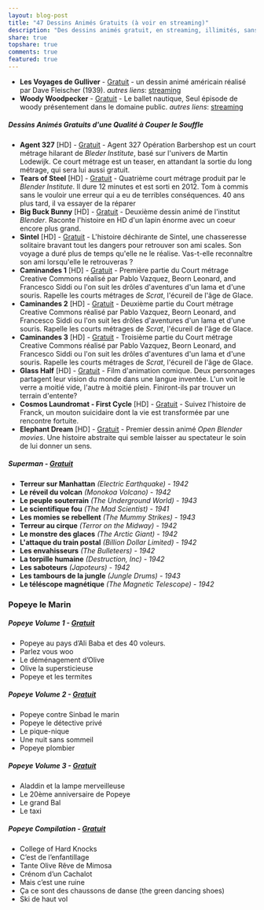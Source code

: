 ```yaml
---
layout: blog-post
title: "47 Dessins Animés Gratuits (à voir en streaming)"
description: "Des dessins animés gratuit, en streaming, illimités, sans inscription. Ça vous tente?"
share: true
topshare: true
comments: true
featured: true
---
```


- **Les Voyages de Gulliver** - [Gratuit](http://cinetimes.org/Les-Voyages-de-Gulliver/) - un dessin animé américain réalisé par Dave Fleischer (1939).
*autres liens*: [streaming](https://upload.wikimedia.org/wikipedia/commons/8/87/Gullivers_Travels_%281939%29.webm)
- **Woody Woodpecker**  - [Gratuit](http://cinetimes.org/Woody-Woodpecker-Le-ballet-nautique/) - Le ballet nautique, Seul épisode de woody présentement dans le domaine public.
*autres liens*: [streaming](https://archive.org/details/woody_woodpecker_pantry_panic)

##### Dessins Animés Gratuits d'une Qualité à Couper le Souffle
- **Agent 327** [HD] - [Gratuit](https://agent327.com/) - Agent 327 Opération Barbershop est un court métrage hilarant de *Bleder Institute*, basé sur l'univers de Martin Lodewijk. Ce court métrage est un teaser, en attandant la sortie du long métrage, qui sera lui aussi gratuit.
- **Tears of Steel** [HD] - [Gratuit](https://www.youtube.com/watch?v=41hv2tW5Lc4) - Quatrième court métrage produit par le *Blender Institute*. Il dure 12 minutes et est sorti en 2012. Tom à commis sans le vouloir une erreur qui a eu de terribles conséquences. 40 ans plus tard, il va essayer de la réparer
- **Big Buck Bunny** [HD] - [Gratuit](https://www.youtube.com/watch?v=aqz-KE-bpKQ) - Deuxième dessin animé de l'institut *Blender*. Raconte l'histoire en HD d'un lapin énorme avec un coeur encore plus grand.
- **Sintel** [HD] - [Gratuit](https://www.youtube.com/watch?v=Hl43ZAThocQ) - L'histoire déchirante de Sintel, une chasseresse solitaire bravant tout les dangers pour retrouver son ami scales. Son voyage a duré plus de temps qu'elle ne le réalise. Vas-t-elle reconnaître son ami lorsqu'elle le retrouveras ?
- **Caminandes 1** [HD] - [Gratuit](https://www.youtube.com/watch?v=JOhiWY7XmoY) - Première partie du Court métrage Creative Commons réalisé par Pablo Vazquez, Beorn Leonard, and Francesco Siddi ou l'on suit les drôles d'aventures d'un lama et d'une souris. Rapelle les courts métrages de *Scrat*, l'écureil de l'âge de Glace.
- **Caminandes 2** [HD] - [Gratuit](https://www.youtube.com/watch?v=Z4C82eyhwgU) - Deuxième partie du Court métrage Creative Commons réalisé par Pablo Vazquez, Beorn Leonard, and Francesco Siddi ou l'on suit les drôles d'aventures d'un lama et d'une souris. Rapelle les courts métrages de *Scrat*, l'écureil de l'âge de Glace.
- **Caminandes 3** [HD] - [Gratuit](https://www.youtube.com/watch?v=SkVqJ1SGeL0) - Troisième partie du Court métrage Creative Commons réalisé par Pablo Vazquez, Beorn Leonard, and Francesco Siddi ou l'on suit les drôles d'aventures d'un lama et d'une souris. Rapelle les courts métrages de *Scrat*, l'écureil de l'âge de Glace.
- **Glass Half** [HD] - [Gratuit](https://www.youtube.com/watch?v=lqiN98z6Dak) - Film d'animation comique. Deux personnages partagent leur vision du monde dans une langue inventée. L'un voit le verre a moitié vide, l'autre à moitié plein. Finiront-ils par trouver un terrain d'entente?
- **Cosmos Laundromat - First Cycle** [HD] - [Gratuit](https://www.youtube.com/watch?v=Y-rmzh0PI3c) - Suivez l'histoire de Franck, un mouton suicidaire dont la vie est transformée par une rencontre fortuite.
- **Elephant Dream** [HD] - [Gratuit]() - Premier dessin animé *Open Blender movies*. Une histoire abstraite qui semble laisser au spectateur le soin de lui donner un sens.


##### Superman - [Gratuit](http://cinetimes.org/superman/)
- **Terreur sur Manhattan** *(Electric Earthquake) - 1942*
- **Le réveil du volcan** *(Monokoa Volcano) - 1942*
- **Le peuple souterrain** *(The Underground World) - 1943*
- **Le scientifique fou** *(The Mad Scientist) - 1941*
- **Les momies se rebellent** *(The Mummy Strikes) - 1943*
- **Terreur au cirque** *(Terror on the Midway) - 1942*
- **Le monstre des glaces** *(The Arctic Giant) - 1942*
- **L'attaque du train postal** *(Billion Dollar Limited) - 1942*
- **Les envahisseurs** *(The Bulleteers) - 1942*
- **La torpille humaine** *(Destruction, Inc) - 1942*
- **Les saboteurs** *(Japoteurs) - 1942*
- **Les tambours de la jungle** *(Jungle Drums) - 1943*
- **Le téléscope magnétique** *(The Magnetic Telescope) - 1942*

### Popeye le Marin
##### Popeye Volume 1 - [Gratuit](http://cinetimes.org/popeye-volume-1/)
- Popeye au pays d’Ali Baba et des 40 voleurs.
- Parlez vous woo
- Le déménagement d’Olive
- Olive la supersticieuse
- Popeye et les termites

##### Popeye Volume 2 - [Gratuit](http://cinetimes.org/popeye-volume-2/)
- Popeye contre Sinbad le marin
- Popeye le détective privé
- Le pique-nique
- Une nuit sans sommeil
- Popeye plombier

##### Popeye Volume 3 - [Gratuit](http://cinetimes.org/popeye-volume-3/)
- Aladdin et la lampe merveilleuse
- Le 20ème anniversaire de Popeye
- Le grand Bal
- Le taxi

##### Popeye Compilation - [Gratuit](http://cinetimes.org/popeye-compilation/)
- College of Hard Knocks 
- C’est de l’enfantillage 
- Tante Olive Rêve de Mimosa 
- Crénom d’un Cachalot 
- Mais c’est une ruine 
- Ça ce sont des chaussons de danse (the green dancing shoes) 
- Ski de haut vol 
